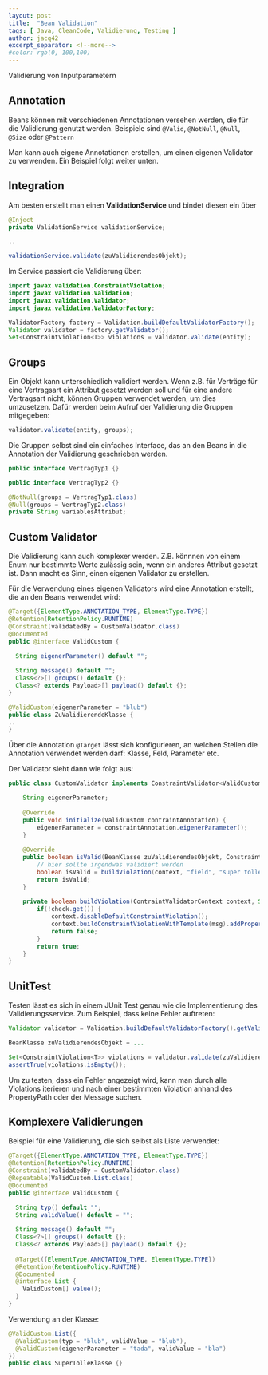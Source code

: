 ```yaml
---
layout: post
title:  "Bean Validation"
tags: [ Java, CleanCode, Validierung, Testing ]
author: jacq42
excerpt_separator: <!--more-->
#color: rgb(0, 100,100)
---
```


Validierung von Inputparametern

<!--more-->

## Annotation

Beans können mit verschiedenen Annotationen versehen werden, die für die Validierung genutzt werden. Beispiele sind `@Valid`, `@NotNull`, `@Null`, `@Size` oder `@Pattern`

Man kann auch eigene Annotationen erstellen, um einen eigenen Validator zu verwenden. Ein Beispiel folgt weiter unten.

## Integration

Am besten erstellt man einen **ValidationService** und bindet diesen ein über 
```java
@Inject
private ValidationService validationService;

..

validationService.validate(zuValidierendesObjekt);
```
Im Service passiert die Validierung über:
```java
import javax.validation.ConstraintViolation;
import javax.validation.Validation;
import javax.validation.Validator;
import javax.validation.ValidatorFactory;

ValidatorFactory factory = Validation.buildDefaultValidatorFactory();
Validator validator = factory.getValidator();
Set<ConstraintViolation<T>> violations = validator.validate(entity);
```

## Groups

Ein Objekt kann unterschiedlich validiert werden. Wenn z.B. für Verträge für eine Vertragsart ein Attribut gesetzt werden soll und für eine andere Vertragsart nicht, können Gruppen verwendet werden, um dies umzusetzen.
Dafür werden beim Aufruf der Validierung die Gruppen mitgegeben:
```java
validator.validate(entity, groups);
```
Die Gruppen selbst sind ein einfaches Interface, das an den Beans in die Annotation der Validierung geschrieben werden.
```java
public interface VertragTyp1 {}

public interface VertragTyp2 {}

@NotNull(groups = VertragTyp1.class)
@Null(groups = VertragTyp2.class)
private String variablesAttribut;
```

## Custom Validator

Die Validierung kann auch komplexer werden. Z.B. könnnen von einem Enum nur bestimmte Werte zulässig sein, wenn ein anderes Attribut gesetzt ist. Dann macht es Sinn, einen eigenen Validator zu erstellen.

Für die Verwendung eines eigenen Validators wird eine Annotation erstellt, die an den Beans verwendet wird:
```java
@Target({ElementType.ANNOTATION_TYPE, ElementType.TYPE})
@Retention(RetentionPolicy.RUNTIME)
@Constraint(validatedBy = CustomValidator.class)
@Documented
public @interface ValidCustom {

  String eigenerParameter() default "";
  
  String message() default "";
  Class<?>[] groups() default {};
  Class<? extends Payload>[] payload() default {};
}

@ValidCustom(eigenerParameter = "blub")
public class ZuValidierendeKlasse {
..
}
```
Über die Annotation `@Target` lässt sich konfigurieren, an welchen Stellen die Annotation verwendet werden darf: Klasse, Feld, Parameter etc.

Der Validator sieht dann wie folgt aus:
```java
public class CustomValidator implements ConstraintValidator<ValidCustom, BeanKlasse> {

	String eigenerParameter;
	
	@Override
	public void initialize(ValidCustom contraintAnnotation) {
		eigenerParameter = constraintAnnotation.eigenerParameter();
	}
	
	@Override
	public boolean isValid(BeanKlasse zuValidierendesObjekt, ConstraintValidatorContext context) {
		// hier sollte irgendwas validiert werden
		boolean isValid = buildViolation(context, "field", "super tolle Fehlermeldung", () -> true); 
		return isValid;
	}
	
	private boolean buildViolation(ContraintValidatorContext context, String propertyNode, String msg, Supplier<Boolean> check) {
		if(!check.get()) {
			context.disableDefaultConstraintViolation();
			context.buildConstraintViolationWithTemplate(msg).addPropertyNode(propertyNode).addConstraintViolation();
			return false;
		}
		return true;
	}	
}
```

## UnitTest

Testen lässt es sich in einem JUnit Test genau wie die Implementierung des Validierungsservice. Zum Beispiel, dass keine Fehler auftreten:
```java
Validator validator = Validation.buildDefaultValidatorFactory().getValidator();

BeanKlasse zuValidierendesObjekt = ...

Set<ConstraintViolation<T>> violations = validator.validate(zuValidierendesObjekt);
assertTrue(violations.isEmpty());
```

Um zu testen, dass ein Fehler angezeigt wird, kann man durch alle Violations iterieren und nach einer bestimmten Violation anhand des PropertyPath oder der Message suchen. 

## Komplexere Validierungen

Beispiel für eine Validierung, die sich selbst als Liste verwendet:
```java
@Target({ElementType.ANNOTATION_TYPE, ElementType.TYPE})
@Retention(RetentionPolicy.RUNTIME)
@Constraint(validatedBy = CustomValidator.class)
@Repeatable(ValidCustom.List.class)
@Documented
public @interface ValidCustom {

  String typ() default "";
  String validValue() default = "";
	
  String message() default "";
  Class<?>[] groups() default {};
  Class<? extends Payload>[] payload() default {};
  
  @Target({ElementType.ANNOTATION_TYPE, ElementType.TYPE})
  @Retention(RetentionPolicy.RUNTIME)
  @Documented
  @interface List {
    ValidCustom[] value();
  }
}
```

Verwendung an der Klasse:
```java
@ValidCustom.List({
  @ValidCustom(typ = "blub", validValue = "blub"),
  @ValidCustom(eigenerParameter = "tada", validValue = "bla")
})
public class SuperTolleKlasse {}
```